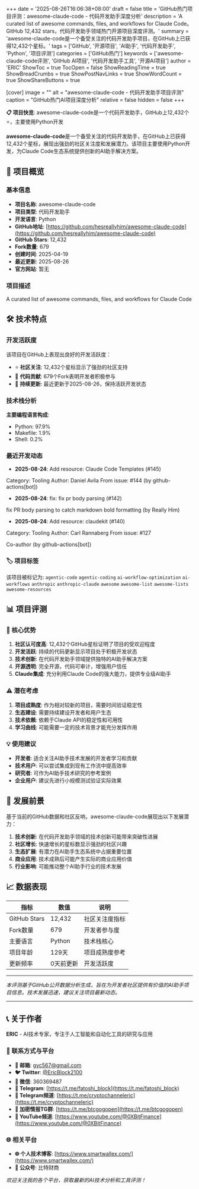 +++
date = '2025-08-26T16:06:38+08:00'
draft = false
title = 'GitHub热门项目评测：awesome-claude-code - 代码开发助手深度分析'
description = 'A curated list of awesome commands, files, and workflows for Claude Code。GitHub 12,432 stars，代码开发助手领域热门开源项目深度评测。'
summary = 'awesome-claude-code是一个备受关注的代码开发助手项目，在GitHub上已获得12,432个星标。'
tags = ['GitHub', '开源项目', 'AI助手', '代码开发助手', 'Python', '项目评测']
categories = ['GitHub热门']
keywords = ['awesome-claude-code评测', 'GitHub AI项目', '代码开发助手工具', '开源AI项目']
author = 'ERIC'
ShowToc = true
TocOpen = false
ShowReadingTime = true
ShowBreadCrumbs = true
ShowPostNavLinks = true
ShowWordCount = true
ShowShareButtons = true

[cover]
image = ""
alt = "awesome-claude-code - 代码开发助手项目评测"
caption = "GitHub热门AI项目深度分析"
relative = false
hidden = false
+++

**📋 项目快览**: awesome-claude-code是一个代码开发助手，GitHub上12,432个⭐，主要使用Python开发

**awesome-claude-code**是一个备受关注的代码开发助手，在GitHub上已获得12,432个星标，展现出强劲的社区关注度和发展潜力。该项目主要使用Python开发，为Claude Code生态系统提供创新的AI助手解决方案。

## 🎯 项目概览

### 基本信息
- **项目名称**: awesome-claude-code
- **项目类型**: 代码开发助手
- **开发语言**: Python
- **GitHub地址**: [https://github.com/hesreallyhim/awesome-claude-code](https://github.com/hesreallyhim/awesome-claude-code)
- **GitHub Stars**: 12,432
- **Fork数量**: 679
- **创建时间**: 2025-04-19
- **最近更新**: 2025-08-26
- **官方网站**: 暂无

### 项目描述
A curated list of awesome commands, files, and workflows for Claude Code

## 🛠️ 技术特点

### 开发活跃度
该项目在GitHub上表现出良好的开发活跃度：
- ⭐ **社区关注**: 12,432个星标显示了强劲的社区支持
- 🔄 **代码贡献**: 679个Fork表明开发者积极参与
- 📅 **持续更新**: 最近更新于2025-08-26，保持活跃开发状态

### 技术栈分析

**主要编程语言构成**:
- Python: 97.9%
- Makefile: 1.9%
- Shell: 0.2%


### 最近开发动态
- **2025-08-24**: Add resource: Claude Code Templates (#145)

Category: Tooling
Author: Daniel Avila
From issue: #144
 (by github-actions[bot])
- **2025-08-24**: fix: fix pr body parsing (#142)

fix PR body parsing to catch markdown bold formatting (by Really Him)
- **2025-08-24**: Add resource: claudekit (#140)

Category: Tooling
Author: Carl Rannaberg
From issue: #127

Co-author (by github-actions[bot])


### 🏷️ 项目标签
该项目被标记为: `agentic-code` `agentic-coding` `ai-workflow-optimization` `ai-workflows` `anthropic` `anthropic-claude` `awesome` `awesome-list` `awesome-lists` `awesome-resources`


## 📊 项目评测

### 🎯 核心优势
1. **社区认可度高**: 12,432个GitHub星标证明了项目的受欢迎程度
2. **开发活跃**: 持续的代码更新显示项目处于积极开发状态
3. **技术创新**: 在代码开发助手领域提供独特的AI助手解决方案
4. **开源透明**: 完全开源，代码可审计，增强用户信任
5. **Claude集成**: 充分利用Claude Code的强大能力，提供专业级AI助手

### ⚠️ 潜在考虑
1. **项目成熟度**: 作为相对较新的项目，需要时间验证稳定性
2. **生态建设**: 需要持续建设开发者和用户生态
3. **技术依赖**: 依赖于Claude API的稳定性和可用性
4. **学习曲线**: 可能需要一定的技术背景才能充分发挥作用

### 💡 使用建议
- **开发者**: 适合关注AI助手技术发展的开发者学习和贡献
- **技术用户**: 可以尝试集成到现有工作流中提高效率
- **研究者**: 可作为AI助手技术研究的参考案例
- **企业用户**: 建议先进行小规模测试验证实际效果

## 🔮 发展前景

基于当前的GitHub数据和社区反响，awesome-claude-code展现出以下发展潜力：

1. **技术创新**: 在代码开发助手领域的技术创新可能带来突破性进展
2. **社区增长**: 快速增长的星标数显示强劲的社区兴趣
3. **生态扩展**: 有潜力在AI助手生态系统中占据重要位置
4. **商业应用**: 技术成熟后可能产生实际的商业应用价值
5. **行业影响**: 可能推动整个AI助手行业的技术发展

## 📈 数据表现

| 指标 | 数值 | 说明 |
|------|------|------|
| GitHub Stars | 12,432 | 社区关注度指标 |
| Fork数量 | 679 | 开发者参与度 |
| 主要语言 | Python | 技术栈核心 |
| 项目年龄 | 129天 | 项目成熟度参考 |
| 更新频率 | 0天前更新 | 开发活跃度 |

---

*本评测基于GitHub公开数据分析生成，旨在为开发者社区提供有价值的AI助手项目信息。技术发展迅速，建议关注项目最新动态。*

---

## 📞 关于作者

**ERIC** - AI技术专家，专注于人工智能和自动化工具的研究与应用

### 🔗 联系方式与平台

- **📧 邮箱**: [gyc567@gmail.com](mailto:gyc567@gmail.com)
- **🐦 Twitter**: [@EricBlock2100](https://twitter.com/EricBlock2100)
- **💬 微信**: 360369487
- **📱 Telegram**: [https://t.me/fatoshi_block](https://t.me/fatoshi_block)
- **📢 Telegram频道**: [https://t.me/cryptochanneleric](https://t.me/cryptochanneleric)
- **👥 加密情报TG群**: [https://t.me/btcgogopen](https://t.me/btcgogopen)
- **🎥 YouTube频道**: [https://www.youtube.com/@0XBitFinance](https://www.youtube.com/@0XBitFinance)

### 🌐 相关平台

- **🌐 个人技术博客**: [https://www.smartwallex.com/](https://www.smartwallex.com/)
- **📖 公众号**: 比特财商

*欢迎关注我的各个平台，获取最新的AI技术分析和工具评测！*
